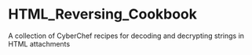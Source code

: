# HTML_Reversing_Cookbook
A collection of CyberChef recipes for decoding and decrypting strings in HTML attachments
